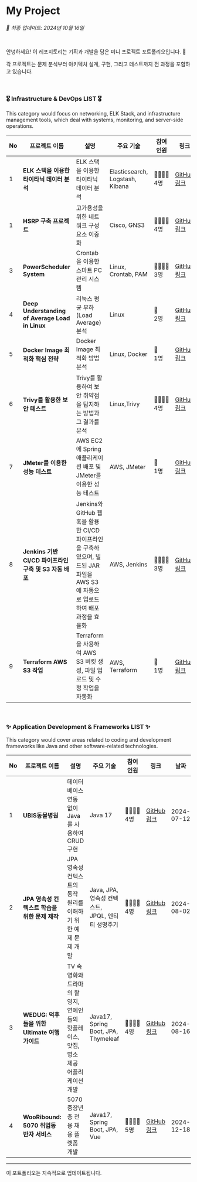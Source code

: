 # My Project
*📅 최종 업데이트: 2024년 10월 16일*

<br>

안녕하세요! 이 레포지토리는 기획과 개발을 담은 미니 프로젝트 포트폴리오입니다. 🌟 <br>

각 프로젝트는 문제 분석부터 아키텍처 설계, 구현, 그리고 테스트까지 전 과정을 포함하고 있습니다. 

<br>

### 🎖️ Infrastructure & DevOps LIST 🎖️
This category would focus on networking, ELK Stack, and infrastructure management tools, which deal with systems, monitoring, and server-side operations.

| No | 프로젝트 이름 | 설명 | 주요 기술 | 참여<br> 인원 | 링크 | 날짜 |
|----|---------------|------|-----------|---------------|------|------|
| 1  | **ELK 스택을 이용한 타이타닉 데이터 분석** | ELK 스택을 이용한 타이타닉 데이터 분석 | Elasticsearch, Logstash, Kibana | 👨‍👨‍👧‍👧<br/>4명 | [GitHub 링크](https://github.com/B1ABOA/titanic_elk) | 2024-07-26 |
| 1  | **HSRP 구축 프로젝트** | 고가용성을 위한 네트워크 구성 요소 이중화 | Cisco, GNS3 | 👨‍👨‍👧‍👧<br/>4명 | [GitHub 링크](https://github.com/Ungbbi/NSM) | 2024-09-13 |
| 3  | **PowerScheduler System** | Crontab을 이용한 스마트 PC 관리 시스템 | Linux, Crontab, PAM | 👨‍👨‍👧‍👧<br/>3명 | [GitHub 링크](https://github.com/soljjang777/LinuxMater) | 2024-09-20 |
| 4  | **Deep Understanding of Average Load in Linux** | 리눅스 평균 부하(Load Average) 분석 | Linux | 🤼<br/>2명 | [GitHub 링크](https://github.com/soljjang777/LinuxMater2) | 2024-09-23 |
| 5  | **Docker Image 최적화 핵심 전략** |  Docker Image 최적화 방법 분석 | Linux, Docker | 🥰<br/>1명 | [GitHub 링크](https://github.com/soljjang777/DockerMaster1) | 2024-09-24 |
| 6  | **Trivy를 활용한 보안 테스트** |  Trivy를 활용하여 보안 취약점을 탐지하는 방법과 그 결과를 분석 | Linux,Trivy  | 👨‍👨‍👧‍👧<br/>4명 | [GitHub 링크](https://github.com/lotuxsoo/Woori-FISA/tree/main/Trivy-Analysis) | 2024-09-25 |
| 7  | **JMeter를 이용한 성능 테스트** |  AWS EC2에 Spring 애플리케이션 배포 및 JMeter를 이용한 성능 테스트 | AWS, JMeter | 🥰<br/>1명 | [GitHub 링크](https://github.com/soljjang777/LinuxMater4) | 2024-10-08 |
| 8  | **Jenkins 기반 CI/CD 파이프라인 구축 및 S3 자동 배포** |  Jenkins와 GitHub 웹훅을 활용한 CI/CD 파이프라인을 구축하였으며, 빌드된 JAR 파일을 AWS S3에 자동으로 업로드하여 배포 과정을 효율화 | AWS, Jenkins | 👨‍👨‍👧‍👧<br/>3명 | [GitHub 링크](https://github.com/MSD-CI-CD-pipeline/AWS-CI-CD-Pipeline) | 2024-10-08 |
| 9  | **Terraform AWS S3 작업** |  Terraform을 사용하여 AWS S3 버킷 생성, 파일 업로드 및 수정 작업을 자동화 | AWS, Terraform | 🥰<br/>1명 | [GitHub 링크](https://github.com/soljjang777/Terraform1) | 2024-10-16 |


<br>

### ✨ Application Development & Frameworks LIST ✨
This category would cover areas related to coding and development frameworks like Java and other software-related technologies.

| No | 프로젝트 이름 | 설명 | 주요 기술 | 참여<br> 인원 | 링크 | 날짜 |
|----|---------------|------|-----------|----------|------|------|
| 1  | **UBIS동물병원** | 데이터베이스 연동 없이 Java를 사용하여 CRUD 구현 | Java 17 | 👨‍👨‍👧‍👧<br/>4명 | [GitHub 링크](https://github.com/UBIS-CE/PetCharger) | 2024-07-12 |
| 2  | **JPA 영속성 컨텍스트 학습을 위한 문제 제작** | JPA 영속성 컨텍스트의 동작 원리를 이해하기 위한 예제 문제 개발 | Java, JPA, 영속성 컨텍스트, JPQL, 엔티티 생명주기 | 👨‍👨‍👧‍👧<br/>4명 | [GitHub 링크](https://github.com/B1ABOA/jpa_study) | 2024-08-02 |
| 3  | **WEDUG: 덕후들을 위한 Ultimate 여행 가이드** | TV 속 영화와 드라마의 촬영지, 연예인들의 핫플레이스, 맛집, 명소 제공 어플리케이션 개발 | Java17, Spring Boot, JPA, Thymeleaf | 👨‍👨‍👧‍👧<br/>4명 | [GitHub 링크](https://github.com/B1ABOA/wedug) | 2024-08-16 |
| 4  | **WooRibound: 5070 취업동반자 서비스** | 5070 중장년층 전용 채용 플랫폼 개발 | Java17, Spring Boot, JPA, Vue | 👨‍👨‍👧‍👧<br/>5명 | [GitHub 링크](https://github.com/WooRibound) | 2024-12-18 |
---

이 포트폴리오는 지속적으로 업데이트됩니다.
